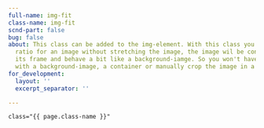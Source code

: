 ```yaml
---
full-name: img-fit
class-name: img-fit
scnd-part: false
bug: false
about: This class can be added to the img-element. With this class you can set any
  ratio for an image without stretching the image, the image wil be contained within
  its frame and behave a bit like a background-iamge. So you won't have to use a div
  with a background-image, a container or manually crop the image in a photo-editor.
for_development:
  layout: ''
  excerpt_separator: ''

---
```

    class="{{ page.class-name }}"